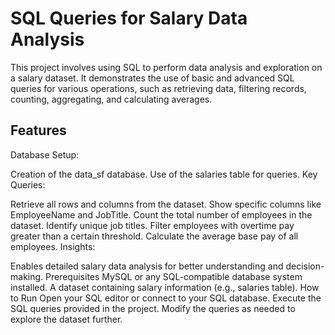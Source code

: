 # SQL Queries for Salary Data Analysis

This project involves using SQL to perform data analysis and exploration on a salary dataset. It demonstrates the use of basic and advanced SQL queries for various operations, such as retrieving data, filtering records, counting, aggregating, and calculating averages.

## Features
Database Setup:

Creation of the data_sf database.
Use of the salaries table for queries.
Key Queries:

Retrieve all rows and columns from the dataset.
Show specific columns like EmployeeName and JobTitle.
Count the total number of employees in the dataset.
Identify unique job titles.
Filter employees with overtime pay greater than a certain threshold.
Calculate the average base pay of all employees.
Insights:

Enables detailed salary data analysis for better understanding and decision-making.
Prerequisites
MySQL or any SQL-compatible database system installed.
A dataset containing salary information (e.g., salaries table).
How to Run
Open your SQL editor or connect to your SQL database.
Execute the SQL queries provided in the project.
Modify the queries as needed to explore the dataset further.
